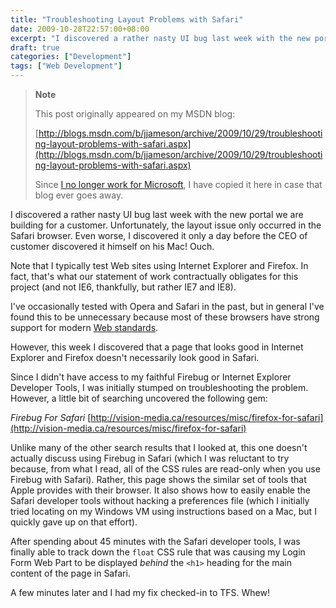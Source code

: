 ```yaml
---
title: "Troubleshooting Layout Problems with Safari"
date: 2009-10-28T22:57:00+08:00
excerpt: "I discovered a rather nasty UI bug last week with the new portal we are building for a customer. Unfortunately, the layout issue only occurred in the Safari browser. Even worse, I discovered it only a day before the CEO of customer discovered it himself..."
draft: true
categories: ["Development"]
tags: ["Web Development"]
---
```


> **Note**
> 
> This post originally appeared on my MSDN blog:
> 
> 
> [http://blogs.msdn.com/b/jjameson/archive/2009/10/29/troubleshooting-layout-problems-with-safari.aspx](http://blogs.msdn.com/b/jjameson/archive/2009/10/29/troubleshooting-layout-problems-with-safari.aspx)
> 
> Since [I no longer work for Microsoft](/blog/jjameson/2011/09/02/last-day-with-microsoft), I have copied it here in case that blog ever goes away.


I discovered a rather nasty UI bug last week with the new portal we are building for a customer. Unfortunately, the layout issue only occurred in the Safari browser. Even worse, I discovered it only a day before the CEO of customer discovered it himself on his Mac! Ouch.

Note that I typically test Web sites using Internet Explorer and Firefox. In fact, that's what our statement of work contractually obligates for this project (and not IE6, thankfully, but rather IE7 and IE8).

I've occasionally tested with Opera and Safari in the past, but in general I've found this to be unnecessary because most of these browsers have strong support for modern [Web standards](http://en.wikipedia.org/wiki/Web_standards).

However, this week I discovered that a page that looks good in Internet Explorer and Firefox doesn't necessarily look good in Safari.

Since I didn't have access to my faithful Firebug or Internet Explorer Developer Tools, I was initially stumped on troubleshooting the problem. However, a little bit of searching uncovered the following gem:

<cite>Firebug For Safari</cite>
[http://vision-media.ca/resources/misc/firefox-for-safari](http://vision-media.ca/resources/misc/firefox-for-safari)


Unlike many of the other search results that I looked at, this one doesn't actually discuss using Firebug in Safari (which I was reluctant to try because, from what I read, all of the CSS rules are read-only when you use Firebug with Safari). Rather, this page shows the similar set of tools that Apple provides with their browser. It also shows how to easily enable the Safari developer tools without hacking a preferences file (which I initially tried locating on my Windows VM using instructions based on a Mac, but I quickly gave up on that effort).

After spending about 45 minutes with the Safari developer tools, I was finally able to track down the `float` CSS rule that was causing my Login Form Web Part to be displayed *behind* the `<h1>` heading for the main content of the page in Safari.

A few minutes later and I had my fix checked-in to TFS. Whew!


